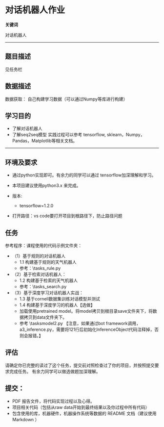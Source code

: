 # 对话机器人作业

**关键词**

对话机器人

--------

## 题目描述
见任务栏

## 数据描述
数据获取：
自己构建学习数据（可以通过Numpy等库进行构建）

## 学习目的
- 了解对话机器人
- 了解seq2seq模型
实践过程可以参考 tensorflow, sklearn，Numpy，Pandas，Matplotlib等相关文档。
---

## 环境及要求

* 通过python实现即可。有余力的同学可以通过 tensorflow加深理解和学习。
* 本项目建议使用python3.x 来完成。

* 版本:
	* tensorflow=1.2.0
* 打开路径：vs code要打开项目到根路径下，防止路径问题

## 任务
参考程序：课程使用的代码示例文件夹：

* （1）基于规则的对话机器人
	* 1.1 构建基于规则的天气机器人
	* 参考：\tasks_rule.py
* （2）基于检索对话机器人：
	* 1.2 构建基于检索的天气机器人
	* 参考：\tasks_search.py
* （3）基于深度学习对话机器人实战：
	* 1.3 基于cornell数据集训练对话模型并测试
	* 1.4 构建基于深度学习的机器人【选做】
	* 加载使用pretrained model。将model拷贝到根目录save文件夹下，将数据拷贝到data文件夹下。
	* 参考 \tasksmodel2.py 【注意，如果通过bot framework调用，a3_inference.py，需要将121行后初始化InferenceObject代码注释掉，否则会报错。】

## 评估
请确定你已完整的读过了这个任务，提交前对照检查过了你的项目，并按照提交要求完成任务。
有余力同学可以做选做题加深理解。                                
                                
## 提交：
* PDF 报告文件，将代码实现过程以及心得。
* 项目相关代码（包括从raw data开始到最终结果以及你过程中所有代码）
* 包含使用的库，机器硬件，机器操作系统等数据的 README 文档（建议使用 Markdown ）



